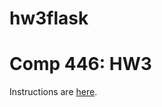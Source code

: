 # hw3flask

Comp 446: HW3
====

Instructions are [here](https://docs.google.com/document/d/1o2QIHHCon3xKpbKhiq1TUwGKzW7AAg_rt2qP__TLNwM/edit#heading=h.l8rvg9w51atr).